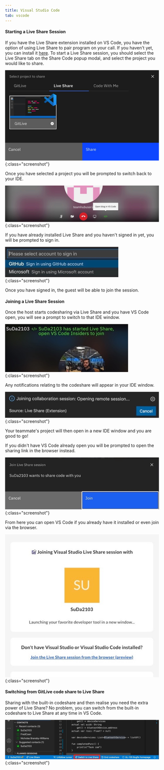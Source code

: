 ```yaml
---
title: Visual Studio Code
tab: vscode
---
```


#### Starting a Live Share Session 
If you have the Live Share extension installed on VS Code, you have the option of using Live Share to pair program on your call. If you haven't yet, you can install it [here](https://visualstudio.microsoft.com/services/live-share/). To start a Live Share session, you should select the Live Share tab on the Share Code popup modal, and select the project you would like to share. 

![Start Live Share](/uploads/codeshare-start-liveshare.jpg "Start Live Share"){:class="screenshot"}

Once you have selected a project you will be prompted to switch back to your IDE.

![Live Share Open Repo](/uploads/liveshare-open-repo.jpeg "Live Share Open Repo"){:class="screenshot"}

If you have already installed Live Share and you haven't signed in yet, you will be prompted to sign in. 

![Live Share Sign In](/uploads/codeshare-liveshare-sign-in.jpeg "Live Share Sign In"){:class="screenshot"}


 Once you have signed in, the guest will be able to join the session.

#### Joining a Live Share Session 

Once the host starts codesharing via Live Share and you have VS Code open, you will see a prompt to switch to that IDE window.

![Live Share Open Editor](/uploads/codeshare-liveshare-open-editor.jpg "Live Share Open Editor"){:class="screenshot"}


Any notifications relating to the codeshare will appear in your IDE window.

![Live Share Join Collab](/uploads/codeshare-liveshare-join-collab.jpeg "Live Share Join Collab"){:class="screenshot"}


Your teammate's project will then open in a new IDE window and you are good to go!

If you didn't have VS Code already open you will be prompted to open the sharing link in the browser instead.

![Accept Live Share](/uploads/codeshare-accept-liveshare.jpeg "Accept Live Share"){:class="screenshot"}


From here you can open VS Code if you already have it installed or even join via the browser.

![Live Share Open Editor](/uploads/codeshare-liveshare-confirmation.jpeg "Live Share Open Editor"){:class="screenshot"}

#### Switching from GitLive code share to Live Share

Sharing with the built-in codeshare and then realise you need the extra power of Live Share? No problem, you can switch from the built-in codeshare to Live Share at any time in VS Code.

![Codeshare Livesharing](/uploads/codeshare-livesharing.jpeg "Codeshare Livesharing"){:class="screenshot"}


